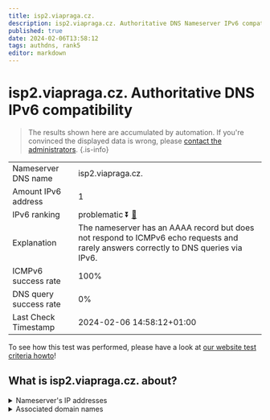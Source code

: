 ```yaml
---
title: isp2.viapraga.cz.
description: isp2.viapraga.cz. Authoritative DNS Nameserver IPv6 compatibility
published: true
date: 2024-02-06T13:58:12
tags: authdns, rank5
editor: markdown
---
```


# isp2.viapraga.cz. Authoritative DNS IPv6 compatibility

> The results shown here are accumulated by automation. If you're convinced the displayed data is wrong, please [contact the administrators](/howto/chat). 
{.is-info}




|   |   |
| - | - |
| Nameserver DNS name | isp2.viapraga.cz.
| Amount IPv6 address | 1
| IPv6 ranking | problematic :arrow_double_down: [🔗](/howto/ranking) |
| Explanation | The nameserver has an AAAA record but does not respond to ICMPv6 echo requests and rarely answers correctly to DNS queries via IPv6. |
| ICMPv6 success rate | 100%|
| DNS query success rate | 0% |
| Last Check Timestamp | 2024-02-06 14:58:12+01:00 |

To see how this test was performed, please have a look at [our website test criteria howto](/howto/testcriteria/authdns)!


## What is isp2.viapraga.cz. about?




<details>
<summary>Nameserver's IP addresses</summary>

2001:b80:2::1:1

</details>



<details>
<summary>Associated domain names</summary>

www.skoda-auto.com

</details>
